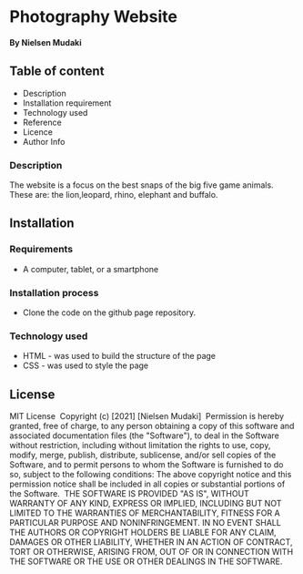 # Photography Website

#### By Nielsen Mudaki
## Table of content
* Description
* Installation requirement
* Technology used
* Reference
* Licence
* Author Info

### Description
The website is a focus on the best snaps of the big five game animals. These are: the lion,leopard, rhino, elephant and buffalo.

## Installation

### Requirements
* A computer, tablet, or a smartphone

### Installation process
* Clone the code on the github page repository.

### Technology used
* HTML - was used to build the structure of the page
* CSS - was used to style the page

## License
MIT License
​
Copyright (c) [2021] [Nielsen Mudaki]
​
Permission is hereby granted, free of charge, to any person obtaining a copy
of this software and associated documentation files (the "Software"), to deal
in the Software without restriction, including without limitation the rights
to use, copy, modify, merge, publish, distribute, sublicense, and/or sell
copies of the Software, and to permit persons to whom the Software is
furnished to do so, subject to the following conditions:
​
The above copyright notice and this permission notice shall be included in all
copies or substantial portions of the Software.
​
THE SOFTWARE IS PROVIDED "AS IS", WITHOUT WARRANTY OF ANY KIND, EXPRESS OR
IMPLIED, INCLUDING BUT NOT LIMITED TO THE WARRANTIES OF MERCHANTABILITY,
FITNESS FOR A PARTICULAR PURPOSE AND NONINFRINGEMENT. IN NO EVENT SHALL THE
AUTHORS OR COPYRIGHT HOLDERS BE LIABLE FOR ANY CLAIM, DAMAGES OR OTHER
LIABILITY, WHETHER IN AN ACTION OF CONTRACT, TORT OR OTHERWISE, ARISING FROM,
OUT OF OR IN CONNECTION WITH THE SOFTWARE OR THE USE OR OTHER DEALINGS IN THE
SOFTWARE.